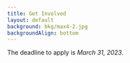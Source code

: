 ```yaml
---
title: Get Involved
layout: default
background: bkg/max4-2.jpg
backgroundAlign: bottom
---
```


The deadline to apply is *March 31, 2023*.
